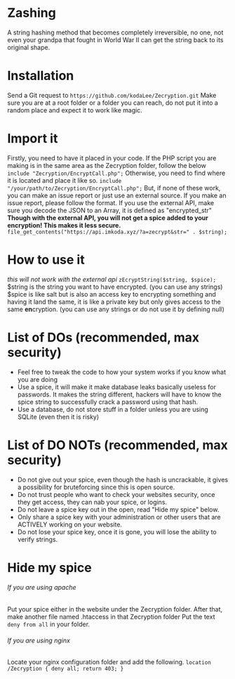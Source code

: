 # Zashing
A string hashing method that becomes completely irreversible, no one, not even your grandpa that fought in World War II can get the string back to its original shape.

# Installation
Send a Git request to `https://github.com/kodaLee/Zecryption.git`
Make sure you are at a root folder or a folder you can reach, do not put it into a random place and expect it to work like magic.

# Import it
Firstly, you need to have it placed in your code. If the PHP script you are making is in the same area as the Zecryption folder, follow the below
`include "Zecryption/EncryptCall.php";`
Otherwise, you need to find where it is located and place it like so.
`include "/your/path/to/Zecryption/EncryptCall.php";`
But, if none of these work, you can make an issue report or just use an external source.
If you make an issue report, please follow the format.
If you use the external API, make sure you decode the JSON to an Array, it is defined as "encrypted_str"
**Though with the external API, you will not get a spice added to your encryption! This makes it less secure.**
`file_get_contents("https://api.imkoda.xyz/?a=zecrypt&str=" . $string);`

# How to use it
*this will not work with the external api*
`zEcryptString($string, $spice);`
$string is the string you want to have encrypted. (you can use any strings)
$spice is like salt but is also an access key to encrypting something and having it land the same, it is like a private key but only gives access to the same **en**cryption. (you can use any strings or do not use it by defining null)

# List of DOs (recommended, max security)
- Feel free to tweak the code to how your system works if you know what you are doing
- Use a spice, it will make it make database leaks basically useless for passwords. It makes the string different, hackers will have to know the spice string to successfully crack a password using that hash.
- Use a database, do not store stuff in a folder unless you are using SQLite (even then it is risky)

# List of DO NOTs (recommended, max security)
- Do not give out your spice, even though the hash is uncrackable, it gives a possibility for bruteforcing since this is open source.
- Do not trust people who want to check your websites security, once they get access, they can nab your spice, or logins.
- Do not leave a spice key out in the open, read "Hide my spice" below.
- Only share a spice key with your administration or other users that are ACTIVELY working on your website.
- Do not lose your spice key, once it is gone, you will lose the ability to verify strings.

# Hide my spice
###### If you are using apache
Put your spice either in the website under the Zecryption folder.
After that, make another file named .htaccess in that Zecryption folder
Put the text `deny from all` in your folder.
###### If you are using nginx
Locate your nginx configuration folder and add the following.
`location /Zecryption {
        deny all;
        return 403;
}`
